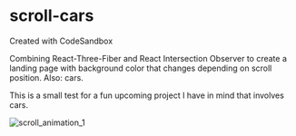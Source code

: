 # scroll-cars
Created with CodeSandbox

Combining React-Three-Fiber and React Intersection Observer to create a landing page with background color that changes depending on scroll position.
Also: cars.

This is a small test for a fun upcoming project I have in mind that involves cars. 

![scroll_animation_1](https://user-images.githubusercontent.com/37863665/135091939-35c9d3ae-af0f-485d-a405-7195498597e2.gif)
